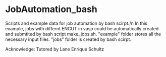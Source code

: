 # JobAutomation_bash
Scripts and example data for job automation by bash scirpt./n
In this example, jobs with differnt ENCUT in vasp could be automatically created and submtited by bash script make_jobs.sh.
"example" folder stores all the necessary input files. "jobs" folder is created by bash scirpt.

Acknowledge:
Tutored by Lane Enrique Schultz
